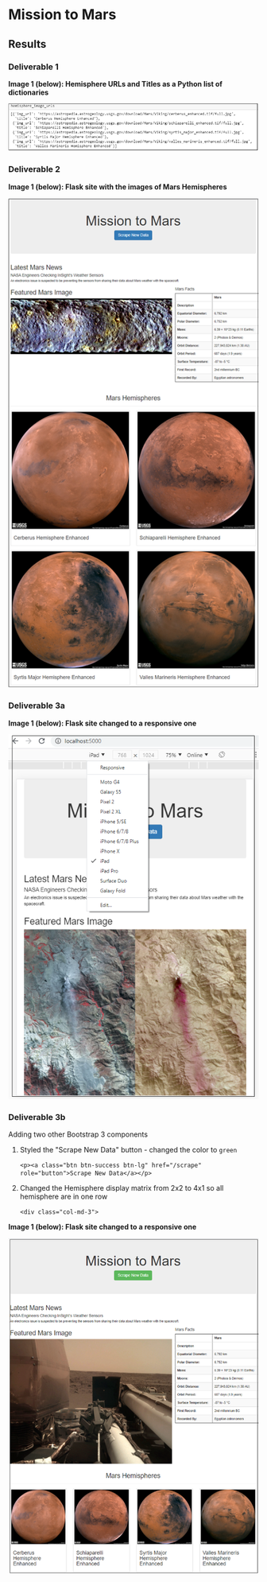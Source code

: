 # Mission to Mars


## Results

### Deliverable 1

**Image 1 (below): Hemisphere URLs and Titles as a Python list of dictionaries**

![](./resources/hemisphere_output_jupyter_notebook.png)

### Deliverable 2

**Image 1 (below): Flask site with the images of Mars Hemispheres**

![](./resources/Deliverable2_output.png)

### Deliverable 3a

**Image 1 (below): Flask site changed to a responsive one**

![](./resources/deliverable3_responsive_site.png)

### Deliverable 3b

Adding two other Bootstrap 3 components
1. Styled the "Scrape New Data" button - changed the color to `green`
    ``` 
    <p><a class="btn btn-success btn-lg" href="/scrape" role="button">Scrape New Data</a></p>
    ```

2. Changed the Hemisphere display matrix from 2x2 to 4x1 so all hemisphere are in one row
    ```
    <div class="col-md-3">
    ```

**Image 1 (below): Flask site changed to a responsive one**

![](./resources/deliverable3_bootstrap_changes.png)